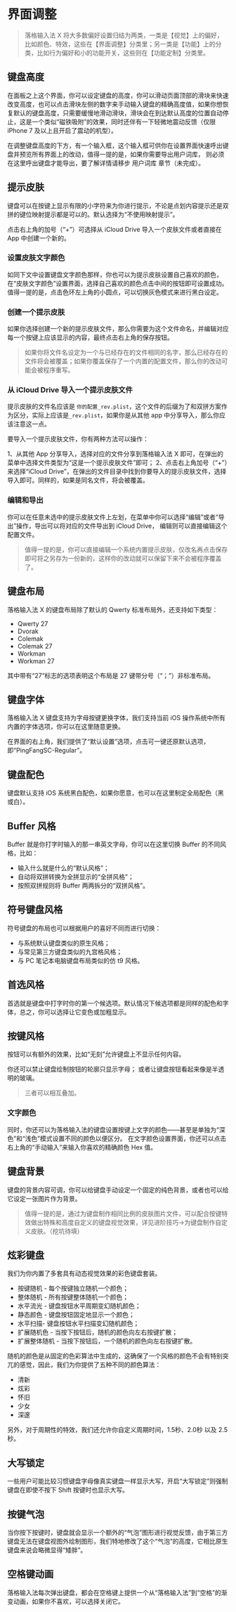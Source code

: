 # 界面调整

> 落格输入法 X 将大多数偏好设置归结为两类，一类是【视觉】上的偏好，比如颜色、特效，这些在【界面调整】分类里；另一类是【功能】上的分类，比如行为偏好和小的功能开关，这些则在【功能定制】分类里。

## 键盘高度

在面板之上这个界面，你可以设定键盘的高度，你可以滑动页面顶部的滑块来快速改变高度，也可以点击滑块左侧的数字来手动输入键盘的精确高度值，如果你想恢复默认的键盘高度，只需要缓慢地滑动滑块，滑块会在到达默认高度的位置自动停止，这是一个类似“磁铁吸附”的效果，同时还伴有一下轻微地震动反馈（仅限 iPhone 7 及以上且开启了震动的机型）。

在调整键盘高度的下方，有一个输入框，这个输入框可供你在设置界面快速呼出键盘并预览所有界面上的改动，值得一提的是，如果你需要导出用户词库， 则必须在这里呼出键盘才能导出，要了解详情请移步 用户词库 章节（未完成）。

## 提示皮肤

键盘可以在按键上显示有限的小字符来为你进行提示，不论是点划内容提示还是双拼的键位映射提示都是可以的。默认选择为“不使用映射提示”。

点击右上角的加号（“+”）可选择从 iCloud Drive 导入一个皮肤文件或者直接在 App 中创建一个新的。

### 设置皮肤文字颜色

如同下文中设置键盘文字颜色那样，你也可以为提示皮肤设置自己喜欢的颜色，在“皮肤文字颜色”设置界面，选择自己喜欢的颜色点击中间的按钮即可设置成功。值得一提的是，点击色环左上角的小圆点，可以切换灰色模式来进行黑白设定。

### 创建一个提示皮肤

如果你选择创建一个新的提示皮肤文件，那么你需要为这个文件命名，并编辑对应每一个按键上应该显示的内容，最终点击右上角的保存按钮。

> 如果你将文件名设定为一个与已经存在的文件相同的名字，那么已经存在的文件将会被覆盖；如果你覆盖保存了一个内置的配置文件，那么你的改动可能会被程序重写。

### 从 iCloud Drive 导入一个提示皮肤文件

提示皮肤的文件名应该是 `你的配置_rev.plist`，这个文件的后缀为了和双拼方案作为区分，实际上应该是`_rev.plist`，如果你是从其他 app 中分享导入，那么你应该注意这一点。

要导入一个提示皮肤文件，你有两种方法可以操作：

1、从其他 App 分享导入，选择对应的文件分享到落格输入法 X 即可，在弹出的菜单中选择文件类型为“这是一个提示皮肤文件”即可； 2、点击右上角加号（“+”）来选择“iCloud Drive”，在弹出的文件目录中找到你要导入的提示皮肤文件，选择导入即可。同样的，如果是同名文件，将会被覆盖。

### 编辑和导出

你可以在任意未选中的提示皮肤文件上左划，在菜单中你可以选择“编辑”或者“导出”操作，导出可以将对应的文件导出到 iCloud Drive， 编辑则可以直接编辑这个配置文件。

> 值得一提的是，你可以直接编辑一个系统内置提示皮肤，仅改名再点击保存即可将之另存为一份新的，这样你的改动就可以保留下来不会被程序覆盖了。

## 键盘布局

落格输入法 X 的键盘布局除了默认的 Qwerty 标准布局外，还支持如下类型：

* Qwerty 27
* Dvorak
* Colemak
* Colemak 27
* Workman
* Workman 27

其中带有“27”标志的选项表明这个布局是 27 键带分号（“；”）非标准布局。

## 键盘字体

落格输入法 X 键盘支持为字母按键更换字体，我们支持当前 iOS 操作系统中所有内置的字体选项，你可以在这里随意更换。

在界面的右上角，我们提供了“默认设置”选项，点击可一键还原默认选项，即“PingFangSC-Regular”。

## 键盘配色

键盘默认支持 iOS 系统黑白配色，如果你愿意，也可以在这里制定全局配色（黑或白）。

## Buffer 风格

Buffer 就是你打字时输入的那一串英文字母，你可以在这里切换 Buffer 的不同风格，比如：

* 输入什么就是什么的“默认风格”；
* 自动将双拼转换为全拼显示的“全拼风格”；
* 按照双拼规则将 Buffer 两两拆分的“双拼风格”。

## 符号键盘风格

符号键盘的布局也可以根据用户的喜好不同而进行切换：

* 与系统默认键盘类似的原生风格；
* 与常见第三方键盘类似的九宫格风格；
* 与 PC 笔记本电脑键盘布局类似的仿 t9 风格。

## 首选风格

首选就是键盘中打字时你的第一个候选项。默认情况下候选项都是同样的配色和字体，总之，你可以选择让它变色或加粗显示。

## 按键风格

按钮可以有额外的效果，比如“无刻”允许键盘上不显示任何内容。

你还可以禁止键盘绘制按钮的轮廓只显示字母； 或者让键盘按钮看起来像是半透明的玻璃。

> 三者可以相互叠加。

### 文字颜色

同时，你还可以为落格输入法的键盘设置按键上文字的颜色——甚至是单独为“深色”和“浅色”模式设置不同的颜色以便区分。 在文字颜色设置界面，你还可以点击右上角的“手动输入”来输入你喜欢的精确颜色 Hex 值。

## 键盘背景

键盘的背景内容可调，你可以给键盘手动设定一个固定的纯色背景，或者也可以给它设定一张图片作为背景。

> 值得一提的是，通过为键盘制作相同比例的皮肤图片文件，可以配合按键特效做出特殊和高度自定义的键盘视觉效果，详见进阶技巧→为键盘制作自定义皮肤。（挖坑待填）

## 炫彩键盘

我们为你内置了多套具有动态视觉效果的彩色键盘套装。

* 按键随机 - 每个按键独立随机一个颜色；
* 整体随机 - 所有按键整体随机一个颜色；
* 水平流光 - 键盘按钮水平周期变幻随机颜色；
* 静态颜色 - 键盘按钮固定地显示一个颜色；
* 水平扫描- 键盘按钮水平扫描变幻随机颜色；
* 扩展随机色 - 当按下按钮后，随机的颜色向左右按键扩散；
* 扩展整体随机 - 当按下按钮后，一个随机的颜色向左右按键扩散。

随机的颜色是从固定的色彩算法中生成的，这确保了一个风格的颜色不会有特别突兀的感觉，因此，我们为你提供了五种不同的颜色算法：

* 清新
* 炫彩
* 怀旧
* 少女
* 深邃

另外，对于周期性的特效，我们还允许你自定义周期时间，1.5秒、2.0秒 以及 2.5秒。

## 大写锁定

一些用户可能比较习惯键盘字母像真实键盘一样显示大写，开启“大写锁定”则强制键盘在即使不按下 Shift 按键时也显示大写。

## 按键气泡

当你按下按键时，键盘就会显示一个额外的“气泡”图形进行视觉反馈，由于第三方键盘无法在键盘视图外绘制图形，我们特地修改了这个“气泡”的高度，它相比原生键盘来说会略微显得“矮胖”。

## 空格键动画

落格输入法每次弹出键盘，都会在空格键上提供一个从“落格输入法”到“空格”的渐变动画，如果你不喜欢，可以选择关闭它。

